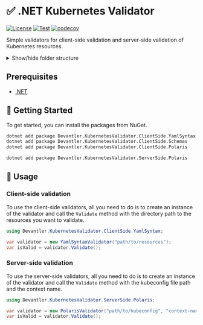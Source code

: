 # ✅ .NET Kubernetes Validator

[![License](https://img.shields.io/badge/License-Apache_2.0-blue.svg)](https://opensource.org/licenses/Apache-2.0)
[![Test](https://github.com/devantler-tech/dotnet-kubernetes-validator/actions/workflows/test.yaml/badge.svg)](https://github.com/devantler-tech/dotnet-kubernetes-validator/actions/workflows/test.yaml)
[![codecov](https://codecov.io/gh/devantler-tech/dotnet-kubernetes-validator/graph/badge.svg?token=RhQPb4fE7z)](https://codecov.io/gh/devantler-tech/dotnet-kubernetes-validator)

Simple validators for client-side validation and server-side validation of Kubernetes resources.

<details>
  <summary>Show/hide folder structure</summary>

<!-- readme-tree start -->
```
.
├── .github
│   └── workflows
├── src
│   ├── Devantler.KubernetesValidator.ClientSide.Core
│   ├── Devantler.KubernetesValidator.ClientSide.Schemas
│   ├── Devantler.KubernetesValidator.ClientSide.YamlSyntax
│   └── Devantler.KubernetesValidator.ServerSide.Core
└── tests
    ├── Devantler.KubernetesValidator.ClientSide.Schemas.Tests
    │   ├── SchemaValidatorTests
    │   └── assets
    │       ├── k8s-invalid
    │       │   ├── apps
    │       │   ├── clusters
    │       │   │   └── ksail-default
    │       │   │       └── flux-system
    │       │   └── infrastructure
    │       │       └── controllers
    │       └── k8s-valid
    │           ├── apps
    │           ├── clusters
    │           │   └── ksail-default
    │           │       └── flux-system
    │           └── infrastructure
    │               └── controllers
    └── Devantler.KubernetesValidator.ClientSide.YamlSyntax.Tests
        ├── YamlSyntaxValidatorTests
        └── assets
            ├── k8s-invalid
            │   ├── apps
            │   ├── clusters
            │   │   └── ksail-default
            │   │       └── flux-system
            │   └── infrastructure
            │       └── controllers
            └── k8s-valid
                ├── apps
                ├── clusters
                │   └── ksail-default
                │       └── flux-system
                └── infrastructure
                    └── controllers

43 directories
```
<!-- readme-tree end -->

</details>

## Prerequisites

- [.NET](https://dotnet.microsoft.com/en-us/)

## 🚀 Getting Started

To get started, you can install the packages from NuGet.

```bash
dotnet add package Devantler.KubernetesValidator.ClientSide.YamlSyntax
dotnet add package Devantler.KubernetesValidator.ClientSide.Schemas
dotnet add package Devantler.KubernetesValidator.ClientSide.Polaris

dotnet add package Devantler.KubernetesValidator.ServerSide.Polaris
```

## 📝 Usage

### Client-side validation

To use the client-side validators, all you need to do is to create an instance of the validator and call the `Validate` method with the directory path to the resources you want to validate.

```csharp
using Devantler.KubernetesValidator.ClientSide.YamlSyntax;

var validator = new YamlSyntaxValidator("path/to/resources");
var isValid = validator.Validate();
```

### Server-side validation

To use the server-side validators, all you need to do is to create an instance of the validator and call the `Validate` method with the kubeconfig file path and the context name.

```csharp
using Devantler.KubernetesValidator.ServerSide.Polaris;

var validator = new PolarisValidator("path/to/kubeconfig", "context-name");
var isValid = validator.Validate();
```
